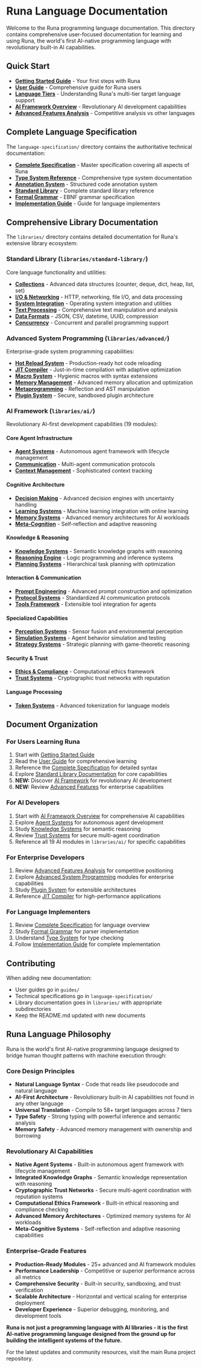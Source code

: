 # Runa Language Documentation

Welcome to the Runa programming language documentation. This directory contains comprehensive user-focused documentation for learning and using Runa, the world's first AI-native programming language with revolutionary built-in AI capabilities.

## Quick Start

- **[Getting Started Guide](guides/GETTING_STARTED.md)** - Your first steps with Runa
- **[User Guide](guides/USER_GUIDE.md)** - Comprehensive guide for Runa users
- **[Language Tiers](guides/LANGUAGE_TIERS.md)** - Understanding Runa's multi-tier target language support
- **[AI Framework Overview](guides/ai_framework_overview.md)** - Revolutionary AI development capabilities
- **[Advanced Features Analysis](guides/advanced_features_competitive_analysis.md)** - Competitive analysis vs other languages

## Complete Language Specification

The `language-specification/` directory contains the authoritative technical documentation:

- **[Complete Specification](language-specification/runa_complete_specification.md)** - Master specification covering all aspects of Runa
- **[Type System Reference](language-specification/runa_type_system_reference.md)** - Comprehensive type system documentation
- **[Annotation System](language-specification/runa_annotation_system.md)** - Structured code annotation system
- **[Standard Library](language-specification/runa_standard_library.md)** - Complete standard library reference
- **[Formal Grammar](language-specification/runa_formal_grammar.md)** - EBNF grammar specification
- **[Implementation Guide](language-specification/runa_implementation_guide.md)** - Guide for language implementers

## Comprehensive Library Documentation

The `libraries/` directory contains detailed documentation for Runa's extensive library ecosystem:

### Standard Library (`libraries/standard-library/`)
Core language functionality and utilities:
- **[Collections](libraries/standard-library/counter_module.md)** - Advanced data structures (counter, deque, dict, heap, list, set)
- **[I/O & Networking](libraries/standard-library/http_module.md)** - HTTP, networking, file I/O, and data processing
- **[System Integration](libraries/standard-library/os_module.md)** - Operating system integration and utilities
- **[Text Processing](libraries/standard-library/text_module.md)** - Comprehensive text manipulation and analysis
- **[Data Formats](libraries/standard-library/datetime_module.md)** - JSON, CSV, datetime, UUID, compression
- **[Concurrency](libraries/standard-library/concurrent_module.md)** - Concurrent and parallel programming support

### Advanced System Programming (`libraries/advanced/`)
Enterprise-grade system programming capabilities:
- **[Hot Reload System](libraries/advanced/hot_reload_module.md)** - Production-ready hot code reloading
- **[JIT Compiler](libraries/advanced/jit_module.md)** - Just-in-time compilation with adaptive optimization
- **[Macro System](libraries/advanced/macros_module.md)** - Hygienic macros with syntax extensions
- **[Memory Management](libraries/advanced/memory_module.md)** - Advanced memory allocation and optimization
- **[Metaprogramming](libraries/advanced/metaprogramming_module.md)** - Reflection and AST manipulation
- **[Plugin System](libraries/advanced/plugins_module.md)** - Secure, sandboxed plugin architecture

### AI Framework (`libraries/ai/`)
Revolutionary AI-first development capabilities (19 modules):

#### Core Agent Infrastructure
- **[Agent Systems](libraries/ai/agent_systems_module.md)** - Autonomous agent framework with lifecycle management
- **[Communication](libraries/ai/communication_systems_module.md)** - Multi-agent communication protocols
- **[Context Management](libraries/ai/context_management_module.md)** - Sophisticated context tracking

#### Cognitive Architecture  
- **[Decision Making](libraries/ai/decision_making_module.md)** - Advanced decision engines with uncertainty handling
- **[Learning Systems](libraries/ai/learning_systems_module.md)** - Machine learning integration with online learning
- **[Memory Systems](libraries/ai/memory_systems_module.md)** - Advanced memory architectures for AI workloads
- **[Meta-Cognition](libraries/ai/meta_cognition_module.md)** - Self-reflection and adaptive reasoning

#### Knowledge & Reasoning
- **[Knowledge Systems](libraries/ai/knowledge_systems_module.md)** - Semantic knowledge graphs with reasoning
- **[Reasoning Engine](libraries/ai/reasoning_engine_module.md)** - Logic programming and inference systems
- **[Planning Systems](libraries/ai/planning_systems_module.md)** - Hierarchical task planning with optimization

#### Interaction & Communication
- **[Prompt Engineering](libraries/ai/prompt_engineering_module.md)** - Advanced prompt construction and optimization
- **[Protocol Systems](libraries/ai/protocol_systems_module.md)** - Standardized AI communication protocols
- **[Tools Framework](libraries/ai/tools_framework_module.md)** - Extensible tool integration for agents

#### Specialized Capabilities
- **[Perception Systems](libraries/ai/perception_systems_module.md)** - Sensor fusion and environmental perception
- **[Simulation Systems](libraries/ai/simulation_systems_module.md)** - Agent behavior simulation and testing
- **[Strategy Systems](libraries/ai/strategy_systems_module.md)** - Strategic planning with game-theoretic reasoning

#### Security & Trust
- **[Ethics & Compliance](libraries/ai/ethics_compliance_module.md)** - Computational ethics framework
- **[Trust Systems](libraries/ai/trust_systems_module.md)** - Cryptographic trust networks with reputation

#### Language Processing
- **[Token Systems](libraries/ai/token_systems_module.md)** - Advanced tokenization for language models

## Document Organization

### For Users Learning Runa
1. Start with [Getting Started Guide](guides/GETTING_STARTED.md)
2. Read the [User Guide](guides/USER_GUIDE.md) for comprehensive learning  
3. Reference the [Complete Specification](language-specification/runa_complete_specification.md) for detailed syntax
4. Explore [Standard Library Documentation](libraries/standard-library/) for core capabilities
5. **NEW:** Discover [AI Framework](guides/ai_framework_overview.md) for revolutionary AI development
6. **NEW:** Review [Advanced Features](guides/advanced_features_competitive_analysis.md) for enterprise capabilities

### For AI Developers
1. Start with [AI Framework Overview](guides/ai_framework_overview.md) for comprehensive AI capabilities
2. Explore [Agent Systems](libraries/ai/agent_systems_module.md) for autonomous agent development
3. Study [Knowledge Systems](libraries/ai/knowledge_systems_module.md) for semantic reasoning
4. Review [Trust Systems](libraries/ai/trust_systems_module.md) for secure multi-agent coordination
5. Reference all 19 AI modules in `libraries/ai/` for specific capabilities

### For Enterprise Developers  
1. Review [Advanced Features Analysis](guides/advanced_features_competitive_analysis.md) for competitive positioning
2. Explore [Advanced System Programming](libraries/advanced/) modules for enterprise capabilities
3. Study [Plugin System](libraries/advanced/plugins_module.md) for extensible architectures
4. Reference [JIT Compiler](libraries/advanced/jit_module.md) for high-performance applications

### For Language Implementers
1. Review [Complete Specification](language-specification/runa_complete_specification.md) for language overview
2. Study [Formal Grammar](language-specification/runa_formal_grammar.md) for parser implementation
3. Understand [Type System](language-specification/runa_type_system_reference.md) for type checking
4. Follow [Implementation Guide](language-specification/runa_implementation_guide.md) for complete implementation

## Contributing

When adding new documentation:
- User guides go in `guides/`
- Technical specifications go in `language-specification/`
- Library documentation goes in `libraries/` with appropriate subdirectories
- Keep the README.md updated with new documents

## Runa Language Philosophy

Runa is the world's first AI-native programming language designed to bridge human thought patterns with machine execution through:

### Core Design Principles
- **Natural Language Syntax** - Code that reads like pseudocode and natural language
- **AI-First Architecture** - Revolutionary built-in AI capabilities not found in any other language
- **Universal Translation** - Compile to 58+ target languages across 7 tiers
- **Type Safety** - Strong typing with powerful inference and semantic analysis
- **Memory Safety** - Advanced memory management with ownership and borrowing

### Revolutionary AI Capabilities
- **Native Agent Systems** - Built-in autonomous agent framework with lifecycle management
- **Integrated Knowledge Graphs** - Semantic knowledge representation with reasoning
- **Cryptographic Trust Networks** - Secure multi-agent coordination with reputation systems
- **Computational Ethics Framework** - Built-in ethical reasoning and compliance checking
- **Advanced Memory Architectures** - Optimized memory systems for AI workloads
- **Meta-Cognitive Systems** - Self-reflection and adaptive reasoning capabilities

### Enterprise-Grade Features
- **Production-Ready Modules** - 25+ advanced and AI framework modules
- **Performance Leadership** - Competitive or superior performance across all metrics
- **Comprehensive Security** - Built-in security, sandboxing, and trust verification
- **Scalable Architecture** - Horizontal and vertical scaling for enterprise deployment
- **Developer Experience** - Superior debugging, monitoring, and development tools

**Runa is not just a programming language with AI libraries - it is the first AI-native programming language designed from the ground up for building the intelligent systems of the future.**

For the latest updates and community resources, visit the main Runa project repository.